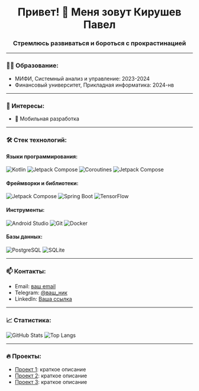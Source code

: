 <h1 align="center">Привет! 👋 Меня зовут Кирушев Павел
<h3 align="center">Стремлюсь развиваться и бороться с прокрастинацией</h3>

---

### 👨‍🎓 Образование:
- МИФИ, Системный анализ и управление: 2023-2024
- Финансовый университет, Прикладная информатика: 2024-нв
---

### 🌟 Интересы:
- 📱 Мобильная разработка

---

### 🛠️ Стек технологий:
#### Языки программирования:
![Kotlin](https://img.shields.io/badge/Kotlin-0095D5?style=for-the-badge&logo=kotlin&logoColor=white)
![Jetpack Compose](https://img.shields.io/badge/Jetpack%20Compose%20)
![Coroutines](https://img.shields.io/badge/Coroutines?style=for-the-badge&logoColor=orange)
![Jetpack Compose](https://img.shields.io/badge/Jetpack%20Compose%20)


#### Фреймворки и библиотеки:
![Jetpack Compose](https://img.shields.io/badge/Jetpack_Compose-4285F4?style=for-the-badge&logo=android&logoColor=white)
![Spring Boot](https://img.shields.io/badge/Spring_Boot-6DB33F?style=for-the-badge&logo=spring&logoColor=white)
![TensorFlow](https://img.shields.io/badge/TensorFlow-FF6F00?style=for-the-badge&logo=tensorflow&logoColor=white)

#### Инструменты:
![Android Studio](https://img.shields.io/badge/Android_Studio-3DDC84?style=for-the-badge&logo=android-studio&logoColor=white)
![Git](https://img.shields.io/badge/Git-F05032?style=for-the-badge&logo=git&logoColor=white)
![Docker](https://img.shields.io/badge/Docker-2496ED?style=for-the-badge&logo=docker&logoColor=white)

#### Базы данных:
![PostgreSQL](https://img.shields.io/badge/PostgreSQL-336791?style=for-the-badge&logo=postgresql&logoColor=white)
![SQLite](https://img.shields.io/badge/SQLite-003B57?style=for-the-badge&logo=sqlite&logoColor=white)

---

### 📫 Контакты:
- Email: [ваш email](mailto:ваш-email@example.com)
- Telegram: [@ваш_ник](https://t.me/ваш_ник)
- LinkedIn: [Ваша ссылка](https://www.linkedin.com/in/ваш_ник)

---

### 📈 Статистика:
![GitHub Stats](https://github-readme-stats.vercel.app/api?username=ваш_ник&show_icons=true&theme=radical)
![Top Langs](https://github-readme-stats.vercel.app/api/top-langs/?username=ваш_ник&layout=compact&theme=radical)

---

### 🔥 Проекты:
- [Проект 1](https://github.com/ваш_ник/проект1): краткое описание
- [Проект 2](https://github.com/ваш_ник/проект2): краткое описание
- [Проект 3](https://github.com/ваш_ник/проект3): краткое описание
